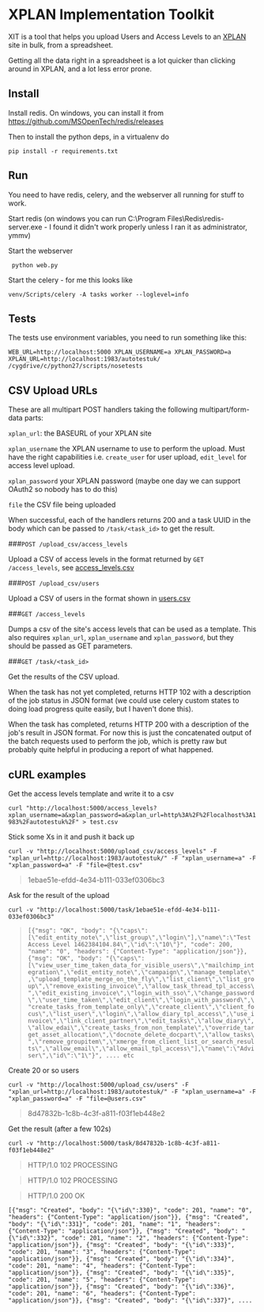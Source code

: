 # XPLAN Implementation Toolkit

XIT is a tool that helps you upload Users and Access Levels to an
[XPLAN](https://www.iress.com/global/company/products/xplan/) site in bulk,
from a spreadsheet.

Getting all the data right in a spreadsheet is a lot quicker than clicking
around in XPLAN, and a lot less error prone.

## Install

Install redis. On windows, you can install it from https://github.com/MSOpenTech/redis/releases

Then to install the python deps, in a virtualenv do

```pip install -r requirements.txt```

## Run

You need to have redis, celery, and the webserver all running for stuff to work.

Start redis (on windows you can run C:\Program Files\Redis\redis-server.exe - I found it
didn't work properly unless I ran it as administrator, ymmv)

Start the webserver

``` python web.py```

Start the celery - for me this looks like

```venv/Scripts/celery -A tasks worker --loglevel=info ```

## Tests

The tests use environment variables, you need to run something like this:

```WEB_URL=http://localhost:5000 XPLAN_USERNAME=a XPLAN_PASSWORD=a XPLAN_URL=http://localhost:1983/autotestuk/ /cygdrive/c/python27/scripts/nosetests```

## CSV Upload URLs

These are all multipart POST handlers taking the following multipart/form-data parts:

```xplan_url```: the BASEURL of your XPLAN site

```xplan_username``` the XPLAN username to use to perform the upload. Must have the right capabilities i.e. ```create_user``` for user upload, ```edit_level``` for access level upload.

```xplan_password``` your XPLAN password (maybe one day we can support OAuth2 so nobody has to do this)

```file``` the CSV file being uploaded

When successful, each of the handlers returns 200 and a task UUID in the body which can be passed to ```/task/<task_id>``` to get the result.

###```POST /upload_csv/access_levels```

Upload a CSV of access levels in the format returned by ```GET /access_levels```, see [access_levels.csv](access_levels.csv)

###```POST /upload_csv/users```

Upload a CSV of users in the format shown in [users.csv](users.csv)

###```GET /access_levels```

Dumps a csv of the site's access levels that can be used as a template. This also requires ```xplan_url```, ```xplan_username``` and ```xplan_password```, but they should be passed as GET parameters.

###```GET /task/<task_id>```

Get the results of the CSV upload.

When the task has not yet completed, returns HTTP 102 with a description of the job status in JSON format (we could use celery custom states to doing load progress quite easily, but I haven't done this).

When the task has completed, returns HTTP 200 with a description of the job's result in JSON format. For now this is just the concatenated output of the batch requests used to perform the job, which is pretty raw but probably quite helpful in producing a report of what happened.

## cURL examples

Get the access levels template and write it to a csv

```curl "http://localhost:5000/access_levels?xplan_username=a&xplan_password=a&xplan_url=http%3A%2F%2Flocalhost%3A1983%2Fautotestuk%2F" > test.csv```

Stick some Xs in it and push it back up

```curl -v "http://localhost:5000/upload_csv/access_levels" -F "xplan_url=http://localhost:1983/autotestuk/" -F "xplan_username=a" -F "xplan_password=a" -F "file=@test.csv"```

> 1ebae51e-efdd-4e34-b111-033ef0306bc3

Ask for the result of the upload

```curl -v "http://localhost:5000/task/1ebae51e-efdd-4e34-b111-033ef0306bc3"```

> ```[{"msg": "OK", "body": "{\"caps\":[\"edit_entity_note\",\"list_group\",\"login\"],\"name\":\"Test Access Level 1462384104.84\",\"id\":\"10\"}", "code": 200, "name": "0", "headers": {"Content-Type": "application/json"}}, {"msg": "OK", "body": "{\"caps\":[\"view_user_time_taken_data_for_visible_users\",\"mailchimp_integration\",\"edit_entity_note\",\"campaign\",\"manage_template\",\"upload_template_merge_on_the_fly\",\"list_client\",\"list_group\",\"remove_existing_invoice\",\"allow_task_thread_tpl_access\",\"edit_existing_invoice\",\"login_with_sso\",\"change_password\",\"user_time_taken\",\"edit_client\",\"login_with_password\",\"create_tasks_from_template_only\",\"create_client\",\"client_focus\",\"list_user\",\"login\",\"allow_diary_tpl_access\",\"use_invoice\",\"link_client_partner\",\"edit_tasks\",\"allow_diary\",\"allow_edai\",\"create_tasks_from_non_template\",\"override_target_asset_allocation\",\"docnote_delete_docpart\",\"allow_tasks\",\"remove_groupitem\",\"xmerge_from_client_list_or_search_results\",\"allow_email\",\"allow_email_tpl_access\"],\"name\":\"Adviser\",\"id\":\"1\"}", .... etc ```

Create 20 or so users

```curl -v "http://localhost:5000/upload_csv/users" -F "xplan_url=http://localhost:1983/autotestuk/" -F "xplan_username=a" -F "xplan_password=a" -F "file=@users.csv"```


> 8d47832b-1c8b-4c3f-a811-f03f1eb448e2


Get the result (after a few 102s)

```curl -v "http://localhost:5000/task/8d47832b-1c8b-4c3f-a811-f03f1eb448e2"```

> HTTP/1.0 102 PROCESSING

> HTTP/1.0 102 PROCESSING

> HTTP/1.0 200 OK


```[{"msg": "Created", "body": "{\"id\":330}", "code": 201, "name": "0", "headers": {"Content-Type": "application/json"}}, {"msg": "Created", "body": "{\"id\":331}", "code": 201, "name": "1", "headers": {"Content-Type": "application/json"}}, {"msg": "Created", "body": "{\"id\":332}", "code": 201, "name": "2", "headers": {"Content-Type": "application/json"}}, {"msg": "Created", "body": "{\"id\":333}", "code": 201, "name": "3", "headers": {"Content-Type": "application/json"}}, {"msg": "Created", "body": "{\"id\":334}", "code": 201, "name": "4", "headers": {"Content-Type": "application/json"}}, {"msg": "Created", "body": "{\"id\":335}", "code": 201, "name": "5", "headers": {"Content-Type": "application/json"}}, {"msg": "Created", "body": "{\"id\":336}", "code": 201, "name": "6", "headers": {"Content-Type": "application/json"}}, {"msg": "Created", "body": "{\"id\":337}", .... ```
